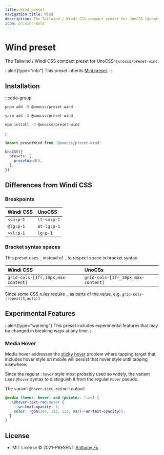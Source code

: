 ```yaml
---
title: Wind preset
navigation.title: Wind
description: The Tailwind / Windi CSS compact preset for UnoCSS (@unocss/preset-wind)
icon: ph:wind-bold
---
```


# Wind preset

The Tailwind / Windi CSS compact preset for UnoCSS: `@unocss/preset-wind`.

::alert{type="info"}
This preset inherits [Mini preset](/guide/preset/mini).
::

## Installation

::code-group
  ```bash [pnpm]
  pnpm add -D @unocss/preset-wind
  ```
  ```bash [yarn]
  yarn add -D @unocss/preset-wind
  ```
  ```bash [npm]
  npm install -D @unocss/preset-wind
  ```
::

```ts
import presetWind from '@unocss/preset-wind'

UnoCSS({
  presets: [
    presetWind(),
  ],
})
```

## Differences from Windi CSS

### Breakpoints

| Windi CSS | UnoCSS |
|:--|:--|
| `<sm:p-1` | `lt-sm:p-1` |
| `@lg:p-1` | `at-lg:p-1` |
| `>xl:p-1` | `lg:p-1`    |

### Bracket syntax spaces

This preset uses `_` instead of `,` to respect space in bracket syntax.

| Windi CSS | UnoCSs |
|:--|:--|
| `grid-cols-[1fr,10px,max-content]` | `grid-cols-[1fr_10px_max-content]` |

Since some CSS rules require `,` as parts of the value, e.g. `grid-cols-[repeat(3,auto)]`

## Experimental Features

::alert{type="warning"}
This preset includes experimental features that may be changed in breaking ways at any time.
::

### Media Hover

Media hover addresses the [sticky hover](https://css-tricks.com/solving-sticky-hover-states-with-media-hover-hover/) problem where tapping target that includes hover style on mobile will persist that hover style until tapping elsewhere.

Since the regular `:hover` style most probably used so widely, the variant uses `@hover` syntax to distinguish it from the regular `hover` pseudo.

The variant `@hover-text-red` will output:

```css
@media (hover: hover) and (pointer: fine) {
  .\@hover-text-red:hover {
    --un-text-opacity: 1;
    color: rgba(248, 113, 113, var(--un-text-opacity));
  }
}
```

## License

- MIT License &copy; 2021-PRESENT [Anthony Fu](https://github.com/antfu)
